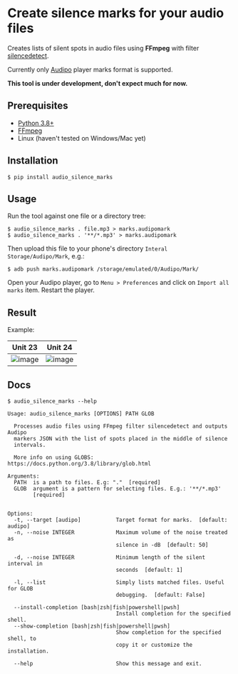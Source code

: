 # Create silence marks for your audio files

Creates lists of silent spots in audio files using **FFmpeg** with filter 
[silencedetect](https://ffmpeg.org/ffmpeg-filters.html#silencedetect).

Currently only [Audipo](https://play.google.com/store/apps/details?id=jp.ne.sakura.ccice.audipo&hl=en_US&gl=US)
player marks format is supported.

**This tool is under development, don't expect much for now.**

## Prerequisites

- [Python 3.8+](https://www.python.org/)
- [FFmpeg](https://ffmpeg.org/)
- Linux (haven't tested on Windows/Mac yet)

## Installation

```
$ pip install audio_silence_marks
```

## Usage

Run the tool against one file or a directory tree:

```
$ audio_silence_marks . file.mp3 > marks.audipomark
$ audio_silence_marks . '**/*.mp3' > marks.audipomark
```

Then upload this file to your phone's directory `Interal Storage/Audipo/Mark`, e.g.: 
```
$ adb push marks.audipomark /storage/emulated/0/Audipo/Mark/
```

Open your Audipo player, go to `Menu > Preferences` and click on `Import all marks` item.
Restart the player.

## Result

Example:

Unit 23             |  Unit 24
:-------------------------:|:-------------------------:
![image](https://user-images.githubusercontent.com/114060/99715000-5cd86780-2ab7-11eb-8707-b7235bebebf3.png)  |  ![image](https://user-images.githubusercontent.com/114060/99714622-dc196b80-2ab6-11eb-977d-cd3d58ff1786.png)

## Docs

```
$ audio_silence_marks --help

Usage: audio_silence_marks [OPTIONS] PATH GLOB

  Processes audio files using FFmpeg filter silencedetect and outputs Audipo
  markers JSON with the list of spots placed in the middle of silence
  intervals.

  More info on using GLOBS: https://docs.python.org/3.8/library/glob.html

Arguments:
  PATH  is a path to files. E.g: "."  [required]
  GLOB  argument is a pattern for selecting files. E.g.: '**/*.mp3'
        [required]


Options:
  -t, --target [audipo]           Target format for marks.  [default: audipo]
  -n, --noise INTEGER             Maximum volume of the noise treated as
                                  silence in -dB  [default: 50]

  -d, --noise INTEGER             Minimum length of the silent interval in
                                  seconds  [default: 1]

  -l, --list                      Simply lists matched files. Useful for GLOB
                                  debugging.  [default: False]

  --install-completion [bash|zsh|fish|powershell|pwsh]
                                  Install completion for the specified shell.
  --show-completion [bash|zsh|fish|powershell|pwsh]
                                  Show completion for the specified shell, to
                                  copy it or customize the installation.

  --help                          Show this message and exit.
```
